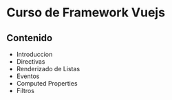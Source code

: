 # Curso de Framework Vuejs

## Contenido

* Introduccion
* Directivas
* Renderizado de Listas
* Eventos
* Computed Properties
* Filtros
